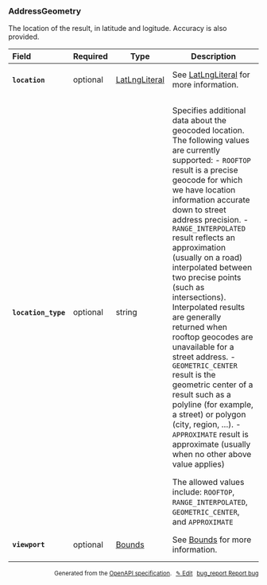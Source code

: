 <!--- This is a generated file, do not edit! -->
<!--- [START woosmap_http_schema_addressgeometry] -->
<h3 class="schema-object" id="AddressGeometry">AddressGeometry</h3>

The location of the result, in latitude and logitude. Accuracy is also provided.

| Field                                                                                                              | Required | Type                                            | Description                                                                                                                                                                                                                                                                                                                                                                                                                                                                                                                                                                                                                                                                                                                                                                                                                                                                                                                                       |
| :----------------------------------------------------------------------------------------------------------------- | -------- | ----------------------------------------------- | ------------------------------------------------------------------------------------------------------------------------------------------------------------------------------------------------------------------------------------------------------------------------------------------------------------------------------------------------------------------------------------------------------------------------------------------------------------------------------------------------------------------------------------------------------------------------------------------------------------------------------------------------------------------------------------------------------------------------------------------------------------------------------------------------------------------------------------------------------------------------------------------------------------------------------------------------- |
| <h4 id="AddressGeometry-location" class="add-link schema-object-property-key"><code>location</code></h4>           | optional | [LatLngLiteral](#LatLngLiteral "LatLngLiteral") | See [LatLngLiteral](#LatLngLiteral "LatLngLiteral") for more information.                                                                                                                                                                                                                                                                                                                                                                                                                                                                                                                                                                                                                                                                                                                                                                                                                                                                         |
| <h4 id="AddressGeometry-location_type" class="add-link schema-object-property-key"><code>location_type</code></h4> | optional | string                                          | <div class="nonref-property-description"><p>Specifies additional data about the geocoded location. The following values are currently supported: - <code>ROOFTOP</code> result is a precise geocode for which we have location information accurate down to street address precision. - <code>RANGE_INTERPOLATED</code> result reflects an approximation (usually on a road) interpolated between two precise points (such as intersections). Interpolated results are generally returned when rooftop geocodes are unavailable for a street address. - <code>GEOMETRIC_CENTER</code> result is the geometric center of a result such as a polyline (for example, a street) or polygon (city, region, …). - <code>APPROXIMATE</code> result is approximate (usually when no other above value applies)</p><div class="notranslate">The allowed values include: `ROOFTOP`, `RANGE_INTERPOLATED`, `GEOMETRIC_CENTER`, and `APPROXIMATE`</div></div> |
| <h4 id="AddressGeometry-viewport" class="add-link schema-object-property-key"><code>viewport</code></h4>           | optional | [Bounds](#Bounds "Bounds")                      | See [Bounds](#Bounds "Bounds") for more information.                                                                                                                                                                                                                                                                                                                                                                                                                                                                                                                                                                                                                                                                                                                                                                                                                                                                                              |

<p style="text-align: right; font-size: smaller;">Generated from the <a data-label="openapi-github" href="https://github.com/woosmap/openapi-specification" title="Woosmap OpenAPI Specification" class="external">OpenAPI specification</a>.
<a data-label="openapi-github-woosmap-http-schema-addressgeometry" data-action="edit" style="margin-left: 5px;" href="https://github.com/woosmap/openapi-specification/blob/main/specification/schemas/AddressGeometry.yml" title="Edit on GitHub">✎ Edit</a>
<a data-label="openapi-github-woosmap-http-schema-addressgeometry" data-action="bug" style="margin-left: 5px;" href="https://github.com/woosmap/openapi-specification/issues/new?assignees=&labels=type%3A+bug%2C+triage+me&template=bug_report.md&title=[schemas] Bug - AddressGeometry" title="File bug for schemas on GitHub"><span class="material-icons">bug_report</span> Report bug</a>
</p>

<!--- [END woosmap_http_schema_addressgeometry] -->
